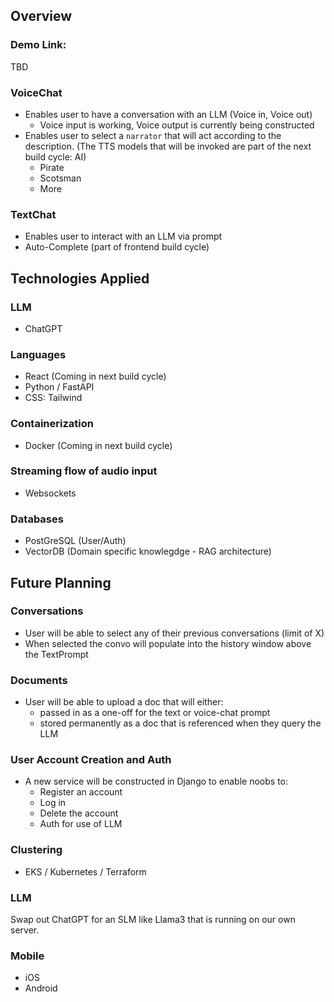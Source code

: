 ## Overview
### Demo Link:
TBD

### VoiceChat
- Enables user to have a conversation with an LLM (Voice in, Voice out)
  - Voice input is working, Voice output is currently being constructed
- Enables user to select a `narrator` that will act according to the description. (The TTS models that will be invoked are part of the next build cycle: AI)
  - Pirate
  - Scotsman
  - More

### TextChat
  - Enables user to interact with an LLM via prompt
  - Auto-Complete (part of frontend build cycle) 

## Technologies Applied
### LLM
- ChatGPT

### Languages
- React (Coming in next build cycle)
- Python / FastAPI
- CSS: Tailwind

### Containerization
- Docker (Coming in next build cycle)

### Streaming flow of audio input
- Websockets

### Databases
- PostGreSQL (User/Auth)
- VectorDB (Domain specific knowlegdge - RAG architecture)

## Future Planning
### Conversations
- User will be able to select any of their previous conversations (limit of X)
- When selected the convo will populate into the history window above the TextPrompt

### Documents
- User will be able to upload a doc that will either:
  - passed in as a one-off for the text or voice-chat prompt
  - stored permanently as a doc that is referenced when they query the LLM

### User Account Creation and Auth
- A new service will be constructed in Django to enable noobs to:
  - Register an account
  - Log in
  - Delete the account
  - Auth for use of LLM

### Clustering
- EKS / Kubernetes / Terraform

### LLM
Swap out ChatGPT for an SLM like Llama3 that is running on our own server.

### Mobile
- iOS
- Android